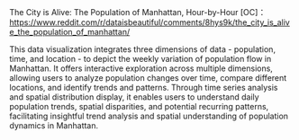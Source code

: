 The City is Alive: The Population of Manhattan, Hour-by-Hour [OC]：https://www.reddit.com/r/dataisbeautiful/comments/8hys9k/the_city_is_alive_the_population_of_manhattan/

This data visualization integrates three dimensions of data - population, time, and location - to depict the weekly variation of population flow in Manhattan. It offers interactive exploration across multiple dimensions, 
allowing users to analyze population changes over time, compare different locations, and identify trends and patterns. Through time series analysis and spatial distribution display, it enables users to understand daily 
population trends, spatial disparities, and potential recurring patterns, facilitating insightful trend analysis and spatial understanding of population dynamics in Manhattan.
